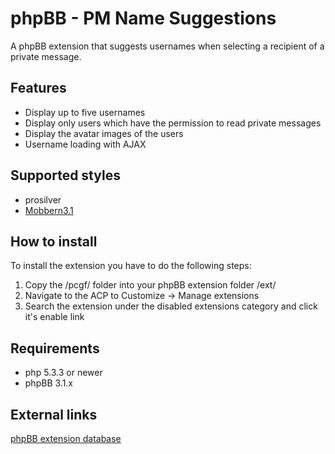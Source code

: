 # phpBB - PM Name Suggestions
A phpBB extension that suggests usernames when selecting a recipient of a private message.

## Features
* Display up to five usernames
* Display only users which have the permission to read private messages
* Display the avatar images of the users
* Username loading with AJAX

## Supported styles
* prosilver
* [Mobbern3.1](http://www.masivotech.com/product/mobbern-phpbb3-phpbb31-responsive-theme/ "Mobbern phpBB responsive theme website")

## How to install
To install the extension you have to do the following steps:

1. Copy the /pcgf/ folder into your phpBB extension folder /ext/
2. Navigate to the ACP to Customize -> Manage extensions
3. Search the extension under the disabled extensions category and click it's enable link

## Requirements
* php 5.3.3 or newer
* phpBB 3.1.x

## External links
[phpBB extension database](https://www.phpbb.com/customise/db/extension/pmnamesuggestions/ "Show extension entry on phpBB.com")